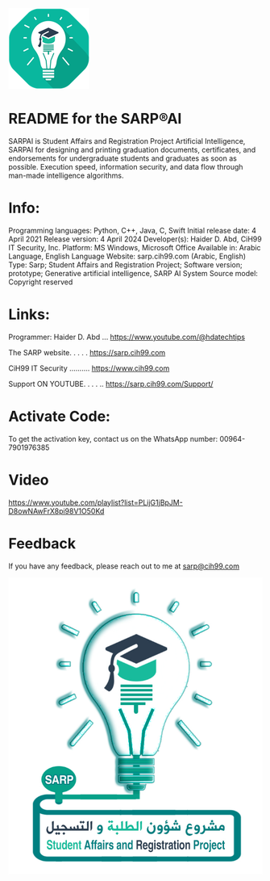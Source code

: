 ![Logo](https://raw.githubusercontent.com/CiH99ITSecurity/SARP-AI/refs/heads/main/ICON_SARPAI.png)

README for the SARP®AI
========================
SARPAI is Student Affairs and Registration Project Artificial Intelligence, SARPAI for designing and printing graduation documents, certificates, and endorsements for undergraduate students and graduates as soon as possible. Execution speed, information security, and data flow through man-made intelligence algorithms.

Info:
======
Programming languages: Python, C++, Java, C, Swift
Initial release date: 4 April 2021
Release version: 4 April 2024
Developer(s): Haider D. Abd, CiH99 IT Security, Inc.
Platform: MS Windows, Microsoft Office
Available in: Arabic Language, English Language
Website: sarp.cih99.com (Arabic, English)
Type: Sarp; Student Affairs and Registration Project; Software version; prototype; Generative artificial intelligence, SARP AI System
Source model: Copyright reserved

Links:
======
Programmer: Haider D. Abd ... https://www.youtube.com/@hdatechtips

The SARP website. . . . . https://sarp.cih99.com

CiH99 IT Security .......... https://www.cih99.com

Support ON YOUTUBE. . . . .. https://sarp.cih99.com/Support/

Activate Code:
==============
To get the activation key, contact us on the WhatsApp number: 00964-7901976385

Video
=========
https://www.youtube.com/playlist?list=PLijG1jBpJM-D8owNAwFrX8pi98V1O50Kd

Feedback
==========
If you have any feedback, please reach out to me at sarp@cih99.com

![Logo](https://raw.githubusercontent.com/CiH99ITSecurity/SARP-AI/refs/heads/main/LOGO_SARP.jpg)
